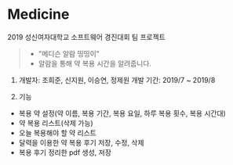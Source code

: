 # Medicine
2019 성신여자대학교 소프트웨어 경진대회 팀 프로젝트
>- "메디슨 알람 띵띵이"
>- 알람을 통해 약 복용 시간을 알려줍니다.

1. 개발자: 조희준, 신지원, 이승연, 정제원
   개발 기간: 2019/7 ~ 2019/8
   
2. 기능
- 복용 약 설정(약 이름, 복용 기간, 복용 요일, 하루 복용 횟수, 복용 시간대)
- 약 복용 리스트(삭제 가능)
- 오늘 복용해야 할 약 리스트
- 달력을 이용한 약 복용 후기 저장, 수정, 삭제
- 복용 후기 정리한 pdf 생성, 저장

